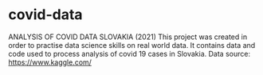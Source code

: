 # covid-data
ANALYSIS OF COVID DATA SLOVAKIA (2021)
This project was created in order to practise data science skills on real world data.
It contains data and code used to process analysis of covid 19 cases in Slovakia.
Data source: https://www.kaggle.com/





